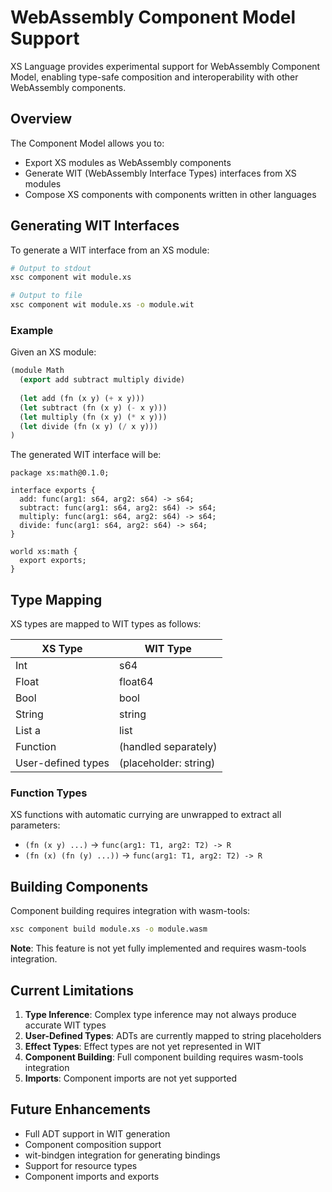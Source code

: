 # WebAssembly Component Model Support

XS Language provides experimental support for WebAssembly Component Model, enabling type-safe composition and interoperability with other WebAssembly components.

## Overview

The Component Model allows you to:
- Export XS modules as WebAssembly components
- Generate WIT (WebAssembly Interface Types) interfaces from XS modules
- Compose XS components with components written in other languages

## Generating WIT Interfaces

To generate a WIT interface from an XS module:

```bash
# Output to stdout
xsc component wit module.xs

# Output to file
xsc component wit module.xs -o module.wit
```

### Example

Given an XS module:

```lisp
(module Math
  (export add subtract multiply divide)
  
  (let add (fn (x y) (+ x y)))
  (let subtract (fn (x y) (- x y)))
  (let multiply (fn (x y) (* x y)))
  (let divide (fn (x y) (/ x y)))
)
```

The generated WIT interface will be:

```wit
package xs:math@0.1.0;

interface exports {
  add: func(arg1: s64, arg2: s64) -> s64;
  subtract: func(arg1: s64, arg2: s64) -> s64;
  multiply: func(arg1: s64, arg2: s64) -> s64;
  divide: func(arg1: s64, arg2: s64) -> s64;
}

world xs:math {
  export exports;
}
```

## Type Mapping

XS types are mapped to WIT types as follows:

| XS Type | WIT Type |
|---------|----------|
| Int | s64 |
| Float | float64 |
| Bool | bool |
| String | string |
| List a | list<a> |
| Function | (handled separately) |
| User-defined types | (placeholder: string) |

### Function Types

XS functions with automatic currying are unwrapped to extract all parameters:

- `(fn (x y) ...)` → `func(arg1: T1, arg2: T2) -> R`
- `(fn (x) (fn (y) ...))` → `func(arg1: T1, arg2: T2) -> R`

## Building Components

Component building requires integration with wasm-tools:

```bash
xsc component build module.xs -o module.wasm
```

**Note**: This feature is not yet fully implemented and requires wasm-tools integration.

## Current Limitations

1. **Type Inference**: Complex type inference may not always produce accurate WIT types
2. **User-Defined Types**: ADTs are currently mapped to string placeholders
3. **Effect Types**: Effect types are not yet represented in WIT
4. **Component Building**: Full component building requires wasm-tools integration
5. **Imports**: Component imports are not yet supported

## Future Enhancements

- Full ADT support in WIT generation
- Component composition support
- wit-bindgen integration for generating bindings
- Support for resource types
- Component imports and exports